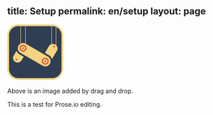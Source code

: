 title: Setup
permalink: en/setup
layout: page
---
![128x128.png](/docs/media/128x128.png)

Above is an image added by drag and drop.

This is a test for Prose.io editing.
